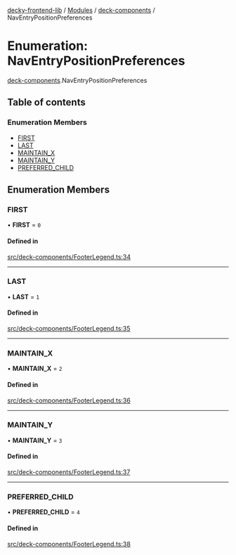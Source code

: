 [decky-frontend-lib](../README.md) / [Modules](../modules.md) / [deck-components](../modules/deck_components.md) / NavEntryPositionPreferences

# Enumeration: NavEntryPositionPreferences

[deck-components](../modules/deck_components.md).NavEntryPositionPreferences

## Table of contents

### Enumeration Members

- [FIRST](deck_components.NavEntryPositionPreferences.md#first)
- [LAST](deck_components.NavEntryPositionPreferences.md#last)
- [MAINTAIN\_X](deck_components.NavEntryPositionPreferences.md#maintain_x)
- [MAINTAIN\_Y](deck_components.NavEntryPositionPreferences.md#maintain_y)
- [PREFERRED\_CHILD](deck_components.NavEntryPositionPreferences.md#preferred_child)

## Enumeration Members

### FIRST

• **FIRST** = ``0``

#### Defined in

[src/deck-components/FooterLegend.ts:34](https://github.com/SteamDeckHomebrew/decky-frontend-lib/blob/82f604a/src/deck-components/FooterLegend.ts#L34)

___

### LAST

• **LAST** = ``1``

#### Defined in

[src/deck-components/FooterLegend.ts:35](https://github.com/SteamDeckHomebrew/decky-frontend-lib/blob/82f604a/src/deck-components/FooterLegend.ts#L35)

___

### MAINTAIN\_X

• **MAINTAIN\_X** = ``2``

#### Defined in

[src/deck-components/FooterLegend.ts:36](https://github.com/SteamDeckHomebrew/decky-frontend-lib/blob/82f604a/src/deck-components/FooterLegend.ts#L36)

___

### MAINTAIN\_Y

• **MAINTAIN\_Y** = ``3``

#### Defined in

[src/deck-components/FooterLegend.ts:37](https://github.com/SteamDeckHomebrew/decky-frontend-lib/blob/82f604a/src/deck-components/FooterLegend.ts#L37)

___

### PREFERRED\_CHILD

• **PREFERRED\_CHILD** = ``4``

#### Defined in

[src/deck-components/FooterLegend.ts:38](https://github.com/SteamDeckHomebrew/decky-frontend-lib/blob/82f604a/src/deck-components/FooterLegend.ts#L38)
